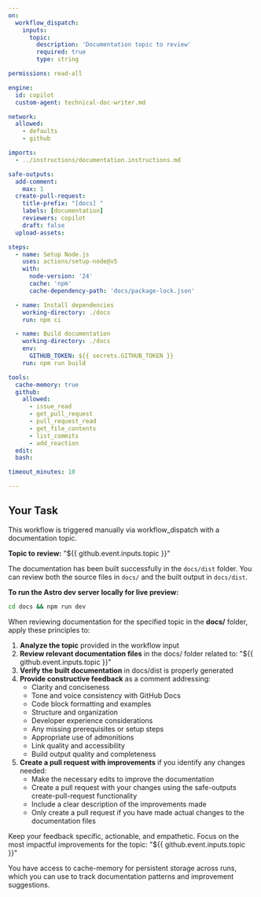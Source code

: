 ```yaml
---
on:
  workflow_dispatch:
    inputs:
      topic:
        description: 'Documentation topic to review'
        required: true
        type: string

permissions: read-all

engine:
  id: copilot
  custom-agent: technical-doc-writer.md

network:
  allowed:
    - defaults
    - github

imports:
  - ../instructions/documentation.instructions.md

safe-outputs:
  add-comment:
    max: 1
  create-pull-request:
    title-prefix: "[docs] "
    labels: [documentation]
    reviewers: copilot
    draft: false
  upload-assets:

steps:
  - name: Setup Node.js
    uses: actions/setup-node@v5
    with:
      node-version: '24'
      cache: 'npm'
      cache-dependency-path: 'docs/package-lock.json'

  - name: Install dependencies
    working-directory: ./docs
    run: npm ci

  - name: Build documentation
    working-directory: ./docs
    env:
      GITHUB_TOKEN: ${{ secrets.GITHUB_TOKEN }}
    run: npm run build

tools:
  cache-memory: true
  github:
    allowed:
      - issue_read
      - get_pull_request
      - pull_request_read
      - get_file_contents
      - list_commits
      - add_reaction
  edit:
  bash:

timeout_minutes: 10

---
```


## Your Task

This workflow is triggered manually via workflow_dispatch with a documentation topic.

**Topic to review:** "${{ github.event.inputs.topic }}"

The documentation has been built successfully in the `docs/dist` folder. You can review both the source files in `docs/` and the built output in `docs/dist`.

**To run the Astro dev server locally for live preview:**
```bash
cd docs && npm run dev
```

When reviewing documentation for the specified topic in the **docs/** folder, apply these principles to:

1. **Analyze the topic** provided in the workflow input
2. **Review relevant documentation files** in the docs/ folder related to: "${{ github.event.inputs.topic }}"
3. **Verify the built documentation** in docs/dist is properly generated
4. **Provide constructive feedback** as a comment addressing:
   - Clarity and conciseness
   - Tone and voice consistency with GitHub Docs
   - Code block formatting and examples
   - Structure and organization
   - Developer experience considerations
   - Any missing prerequisites or setup steps
   - Appropriate use of admonitions
   - Link quality and accessibility
   - Build output quality and completeness
5. **Create a pull request with improvements** if you identify any changes needed:
   - Make the necessary edits to improve the documentation
   - Create a pull request with your changes using the safe-outputs create-pull-request functionality
   - Include a clear description of the improvements made
   - Only create a pull request if you have made actual changes to the documentation files

Keep your feedback specific, actionable, and empathetic. Focus on the most impactful improvements for the topic: "${{ github.event.inputs.topic }}"

You have access to cache-memory for persistent storage across runs, which you can use to track documentation patterns and improvement suggestions.
